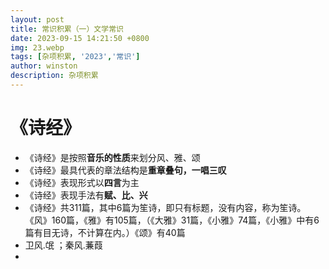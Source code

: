 ```yaml
---
layout: post
title: 常识积累（一）文学常识
date: 2023-09-15 14:21:50 +0800
img: 23.webp
tags: [杂项积累, '2023','常识']
author: winston
description: 杂项积累
---
```


# 《诗经》

* 《诗经》是按照**音乐的性质**来划分风、雅、颂
* 《诗经》最具代表的章法结构是**重章叠句，一唱三叹**
* 《诗经》表现形式以**四言**为主
* 《诗经》表现手法有**赋、比、兴**
* 《诗经》共311篇，其中6篇为笙诗，即只有标题，没有内容，称为笙诗。
《风》160篇，《雅》有105篇，（《大雅》31篇，《小雅》74篇，《小雅》中有6篇有目无诗，不计算在内。）《颂》有40篇
* 卫风.氓  ；秦风.蒹葭
* 